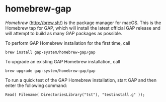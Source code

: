 # homebrew-gap

*Homebrew* (<http://brew.sh/>) is the package manager for macOS.
This is the Homebrew tap for GAP, which will install the latest
official GAP release and will attempt to build as many GAP packages
as possible.

To perform GAP Homebrew installation for the first time, call

    brew install gap-system/homebrew-gap/gap

To upgrade an existing GAP Homebrew installation, call

    brew upgrade gap-system/homebrew-gap/gap

To run a quick test of the GAP Homebrew installation, start GAP
and then enter the following command:

    Read( Filename( DirectoriesLibrary("tst"), "testinstall.g" ));
   
